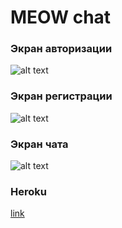 # MEOW chat
### Экран авторизации
![alt text](https://i.ibb.co/MfHZ45Q/2020-05-04-23-56-19.png)

### Экран регистрации

![alt text](https://i.ibb.co/V2KZXqy/2020-05-04-23-56-49.png)

### Экран чата
![alt text](https://i.ibb.co/zGPWDR5/2020-05-02-17-53-40.png)


### Heroku
[link](https://speak-for.herokuapp.com/)